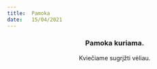 ```yaml
---
title:  Pamoka
date:   15/04/2021
---
```


### <center>Pamoka kuriama.</center>
<center>Kviečiame sugrįžti vėliau.</center>